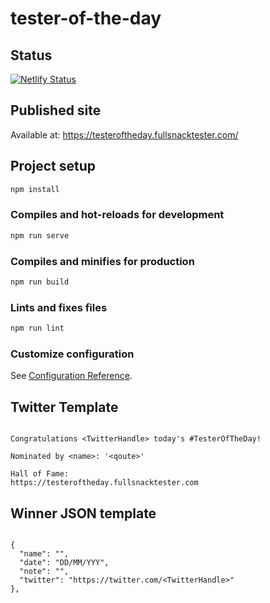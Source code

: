 # tester-of-the-day

## Status

[![Netlify Status](https://api.netlify.com/api/v1/badges/34711676-198b-48eb-951d-f23a6cd2696e/deploy-status)](https://app.netlify.com/sites/tester-of-the-day/deploys)

## Published site

Available at: <https://testeroftheday.fullsnacktester.com/>

## Project setup

```bash
npm install
```

### Compiles and hot-reloads for development

```bash
npm run serve
```

### Compiles and minifies for production

```bash
npm run build
```

### Lints and fixes files

```bash
npm run lint
```

### Customize configuration

See [Configuration Reference](https://cli.vuejs.org/config/).

## Twitter Template

```Text

Congratulations <TwitterHandle> today's #TesterOfTheDay!

Nominated by <name>: '<qoute>'

Hall of Fame:
https://testeroftheday.fullsnacktester.com

```

## Winner JSON template

```Text

{
  "name": "",
  "date": "DD/MM/YYY",
  "note": "",
  "twitter": "https://twitter.com/<TwitterHandle>"
},

```
